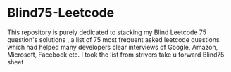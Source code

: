 # Blind75-Leetcode

This repository is purely dedicated to stacking my Blind Leetcode 75 question's solutions , a list of 75 most frequent asked leetcode questions which had helped many developers clear interviews of Google, Amazon, Microsoft, Facebook etc.
I took the list from strivers take u forward Blind75 sheet
